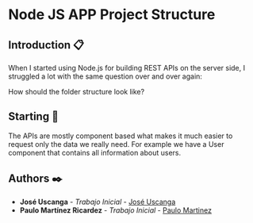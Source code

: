 # Node JS APP Project Structure

## Introduction 📋

When I started using Node.js for building REST APIs on the server side, I struggled a lot with the same question over and over again:

How should the folder structure look like?

## Starting 🚀

The APIs are mostly component based what makes it much easier to request only the data we really need. For example we have a User component that contains all information about users.

## Authors ✒️

* **José Uscanga** - *Trabajo Inicial* - [José Uscanga](https://github.com/jousmo)
* **Paulo Martínez Ricardez** - *Trabajo Inicial* - [Paulo Martinez](https://github.com/paulonner) 
